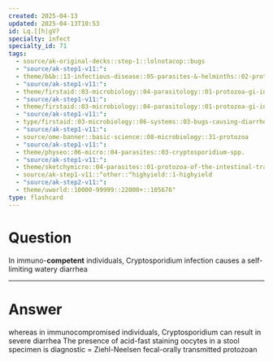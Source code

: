 ```yaml
---
created: 2025-04-13
updated: 2025-04-13T10:53
id: Lq.[[h|gV?
specialty: infect
specialty_id: 71
tags:
  - source/ak-original-decks::step-1::lolnotacop::bugs
  - "source/ak-step1-v11:": 
  - theme/b&b::13-infectious-disease::05-parasites-&-helminths::02-protozoa
  - "source/ak-step1-v11:": 
  - theme/firstaid::03-microbiology::04-parasitology::01-protozoa-gi-infections
  - "source/ak-step1-v11:": 
  - theme/firstaid::03-microbiology::04-parasitology::01-protozoa-gi-infections::cryptosporidium
  - "source/ak-step1-v11:": 
  - type/firstaid::03-microbiology::06-systems::03-bugs-causing-diarrhea
  - "source/ak-step1-v11:": 
  - source/ome-banner::basic-science::08-microbiology::31-protozoa
  - "source/ak-step1-v11:": 
  - theme/physeo::06-micro::04-parasites::03-cryptosporidium-spp.
  - "source/ak-step1-v11:": 
  - theme/sketchymicro::04-parasites::01-protozoa-of-the-intestinal-tract::03-cryptosporidium-spp.
  - source/ak-step1-v11::^other::^highyield::1-highyield
  - "source/ak-step2-v11:": 
  - theme/uworld::10000-99999::22000+::105676"
type: flashcard
---
```


# Question
In immuno-**competent** individuals, Cryptosporidium infection causes a self-limiting watery diarrhea

---

# Answer
whereas in immunocompromised individuals, Cryptosporidium can result in severe diarrhea  The presence of acid-fast staining oocytes in a stool specimen is diagnostic = Ziehl-Neelsen  fecal-orally transmitted protozoan